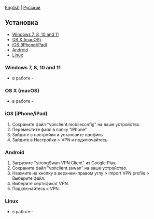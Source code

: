 [English](README.md) | [Русский](README-ru.md)
## Установка

* [Windows 7, 8, 10 and 11](#windows-7-8-10-and-11)
* [OS X (macOS)](#os-x-macos)
* [iOS (iPhone/iPad)](#ios-iphoneipad)
* [Android](#android)
* [Linux](#linux)

### Windows 7, 8, 10 and 11
- в работе - 

### OS X (macOS)
- в работе - 

### iOS (iPhone/iPad)
1. Сохраните файл "vpnclient.mobileconfig" на ваше устройство.
2. Переместите файл в папку "iPhone"
3. Зайдите в настройки и установите профиль
4. Зайдите в Настройки > VPN и подключайтесь. 

### Android
1. Загрузите "strongSwan VPN Client" из Google Play.
2. Сохраните файл "vpnclient.sswan" на ваше устройство.
3. Нажмите на кнопку в верхнем-правом углу > Import VPN profile > Выберите файл.
4. Выберите сертификат VPN. 
5. Подключайтесь к VPN.

### Linux
- в работе - 
